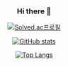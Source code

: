 <h3 align="center"> Hi there 👋 </h3>
<div align="center">

<div>
  
[![Solved.ac프로필](http://mazassumnida.wtf/api/v2/generate_badge?boj=cppc03)](https://solved.ac/cppc03)

              

[![GitHub stats](https://github-readme-stats.vercel.app/api?username=ed-kyu)](https://github.com/anuraghazra/github-readme-stats)

  
  
[![Top Langs](https://github-readme-stats.vercel.app/api/top-langs/?username=ed-kyu&layout=compact)](https://github.com/anuraghazra/github-readme-stats)
</div>


<!--
**SeungKyu-Kim/SeungKyu-Kim** is a ✨ _special_ ✨ repository because its `README.md` (this file) appears on your GitHub profile.

Here are some ideas to get you started:

- 🔭 I’m currently working on ...
- 🌱 I’m currently learning ...
- 👯 I’m looking to collaborate on ...
- 🤔 I’m looking for help with ...
- 💬 Ask me about ...
- 📫 How to reach me: ...
- 😄 Pronouns: ...
- ⚡ Fun fact: ...
-->
